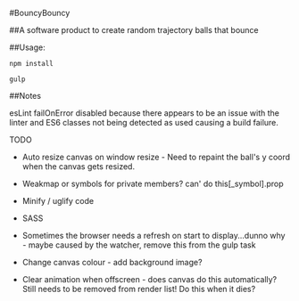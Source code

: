#BouncyBouncy

##A software product to create random trajectory balls that bounce


##Usage:

`npm install`

`gulp`

##Notes

esLint failOnError disabled because there appears to be an issue with the linter
and ES6 classes not being detected as used causing a build failure.

TODO

- Auto resize canvas on window resize - Need to repaint the ball's y coord
  when the canvas gets resized.

- Weakmap or symbols for private members? can' do this[_symbol].prop

- Minify / uglify code

- SASS

- Sometimes the browser needs a refresh on start to display...dunno why - maybe
  caused by the watcher, remove this from the gulp task

- Change canvas colour - add background image?

- Clear animation when offscreen - does canvas do this automatically? Still
  needs to be removed from render list! Do this when it dies?

